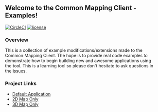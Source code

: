 ## Welcome to the Common Mapping Client - Examples!

[![CircleCI](https://circleci.com/gh/flynnplatt/common-mapping-client-examples.svg?style=svg)](https://circleci.com/gh/flynnplatt/common-mapping-client-examples)
[![license](https://img.shields.io/badge/license-Apache%202.0-blue.svg)](http://www.apache.org/licenses/LICENSE-2.0)

### Overview
This is a collection of example modifications/extensions made to the Common Mapping Client. The hope
is to provide real code examples to demonstrate how to begin building new and awesome applications
using the tool. This is a learning tool so please don't hesitate to ask questions in the issues.

### Project Links
 * [Default Application](http://www.flynnplatt.com/common-mapping-client-examples/branches/master/)
 * [2D Map Only](http://www.flynnplatt.com/common-mapping-client-examples/branches/2d-only/)
 * [3D Map Only](http://www.flynnplatt.com/common-mapping-client-examples/branches/3d-only/)
